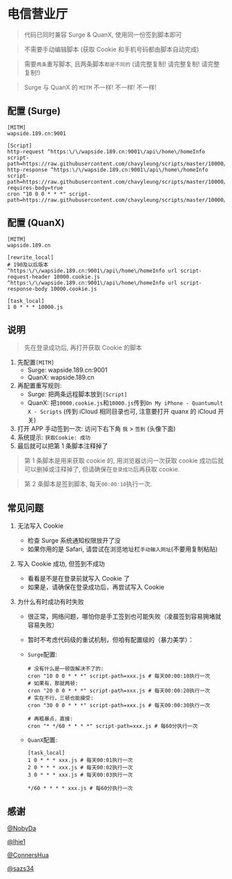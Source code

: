 # 电信营业厅

> 代码已同时兼容 Surge & QuanX, 使用同一份签到脚本即可

> 不需要手动编辑脚本 (获取 Cookie 和手机号码都由脚本自动完成)

> 需要`两条`重写脚本, 且两条脚本`都是不同的` (请完整复制! 请完整复制! 请完整复制!)

> Surge 与 QuanX 的 `MITM` 不一样! 不一样! 不一样!

## 配置 (Surge)

```properties
[MITM]
wapside.189.cn:9001

[Script]
http-request ^https:\/\/wapside.189.cn:9001\/api\/home\/homeInfo script-path=https://raw.githubusercontent.com/chavyleung/scripts/master/10000/10000.cookie.js
http-response ^https:\/\/wapside.189.cn:9001\/api\/home\/homeInfo script-path=https://raw.githubusercontent.com/chavyleung/scripts/master/10000/10000.cookie.js, requires-body=true
cron "10 0 0 * * *" script-path=https://raw.githubusercontent.com/chavyleung/scripts/master/10000/10000.js
```

## 配置 (QuanX)

```properties
[MITM]
wapside.189.cn

[rewrite_local]
# 190及以后版本
^https:\/\/wapside.189.cn:9001\/api\/home\/homeInfo url script-request-header 10000.cookie.js
^https:\/\/wapside.189.cn:9001\/api\/home\/homeInfo url script-response-body 10000.cookie.js

[task_local]
1 0 * * * 10000.js
```

## 说明

> 先在登录成功后, 再打开获取 Cookie 的脚本

1. 先配置`[MITM]`
   - Surge: wapside.189.cn:9001
   - QuanX: wapside.189.cn
2. 再配置重写规则:
   - Surge: 把两条远程脚本放到`[Script]`
   - QuanX: 把`10000.cookie.js`和`10000.js`传到`On My iPhone - Quantumult X - Scripts` (传到 iCloud 相同目录也可, 注意要打开 quanx 的 iCloud 开关)
3. 打开 APP 手动签到一次: 访问下右下角 `我` > `签到` (头像下面)
4. 系统提示: `获取Cookie: 成功`
5. 最后就可以把第 1 条脚本注释掉了

> 第 1 条脚本是用来获取 cookie 的, 用浏览器访问一次获取 cookie 成功后就可以删掉或注释掉了, 但请确保在`登录成功`后再获取 cookie.

> 第 2 条脚本是签到脚本, 每天`00:00:10`执行一次.

## 常见问题

1. 无法写入 Cookie

   - 检查 Surge 系统通知权限放开了没
   - 如果你用的是 Safari, 请尝试在浏览地址栏`手动输入网址`(不要用复制粘贴)

2. 写入 Cookie 成功, 但签到不成功

   - 看看是不是在登录前就写入 Cookie 了
   - 如果是，请确保在登录成功后，再尝试写入 Cookie

3. 为什么有时成功有时失败

   - 很正常，网络问题，哪怕你是手工签到也可能失败（凌晨签到容易拥堵就容易失败）
   - 暂时不考虑代码级的重试机制，但咱有配置级的（暴力美学）：

   - `Surge`配置:

     ```properties
     # 没有什么是一顿饭解决不了的:
     cron "10 0 0 * * *" script-path=xxx.js # 每天00:00:10执行一次
     # 如果有，那就两顿:
     cron "20 0 0 * * *" script-path=xxx.js # 每天00:00:20执行一次
     # 实在不行，三顿也能接受:
     cron "30 0 0 * * *" script-path=xxx.js # 每天00:00:30执行一次

     # 再粗暴点，直接:
     cron "* */60 * * * *" script-path=xxx.js # 每60分执行一次
     ```

   - `QuanX`配置:

     ```properties
     [task_local]
     1 0 * * * xxx.js # 每天00:01执行一次
     2 0 * * * xxx.js # 每天00:02执行一次
     3 0 * * * xxx.js # 每天00:03执行一次

     */60 * * * * xxx.js # 每60分执行一次
     ```

## 感谢

[@NobyDa](https://github.com/NobyDa)

[@lhie1](https://github.com/lhie1)

[@ConnersHua](https://github.com/ConnersHua)

[@sazs34](https://github.com/sazs34/)
